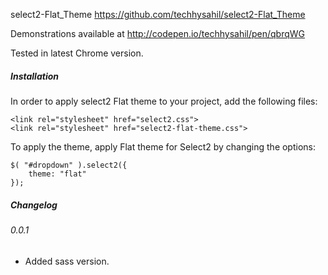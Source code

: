 select2-Flat_Theme https://github.com/techhysahil/select2-Flat_Theme

Demonstrations available at
http://codepen.io/techhysahil/pen/qbrqWG

Tested in latest Chrome version.

##### Installation

In order to apply select2 Flat theme to your project, add the following files:

    <link rel="stylesheet" href="select2.css">
    <link rel="stylesheet" href="select2-flat-theme.css">

To apply the theme, apply Flat theme for Select2 by changing the options:

    $( "#dropdown" ).select2({
        theme: "flat"
    });

##### Changelog

###### 0.0.1

 * Added sass version.
